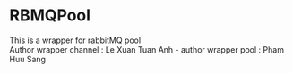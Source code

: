 # RBMQPool
This is a wrapper for rabbitMQ pool  
Author wrapper channel : Le Xuan Tuan Anh - author wrapper pool : Pham Huu Sang
